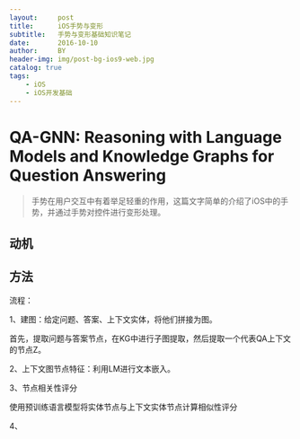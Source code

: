```yaml
---
layout:     post
title:      iOS手势与变形
subtitle:   手势与变形基础知识笔记
date:       2016-10-10
author:     BY
header-img: img/post-bg-ios9-web.jpg
catalog: true
tags:
    - iOS
    - iOS开发基础
---
```


# QA-GNN: Reasoning with Language Models and Knowledge Graphs for Question Answering
>手势在用户交互中有着举足轻重的作用，这篇文字简单的介绍了iOS中的手势，并通过手势对控件进行变形处理。
## 动机



## 方法

流程：

1、建图：给定问题、答案、上下文实体，将他们拼接为图。

首先，提取问题与答案节点，在KG中进行子图提取，然后提取一个代表QA上下文的节点Z。

2、上下文图节点特征：利用LM进行文本嵌入。

3、节点相关性评分

使用预训练语言模型将实体节点与上下文实体节点计算相似性评分

4、
